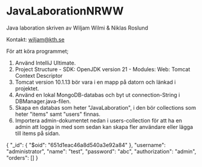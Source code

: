 # JavaLaborationNRWW

Java laboration skriven av Wiljam Wilmi & Niklas Roslund

Kontakt: wiljam@kth.se

För att köra programmet;
1. Använd IntelliJ Ultimate.
2. Project Structure - SDK: OpenJDK version 21 - Modules: Web: Tomcat Context Descriptor
3. Tomcat version 10.1.13 bör vara i en mapp på datorn och länkad i projektet.
4. Använd en lokal MongoDB-databas och byt ut connection-String i DBManager.java-filen.
5. Skapa en databas som heter "JavaLaboration", i den bör collections som heter "items" samt "users" finnas.
6. Importera admin-dokumentet nedan i users-collection för att ha en admin att logga in med som sedan kan skapa fler användare eller lägga till items på sidan.

{
  "_id": {
    "$oid": "651d1eac46a8d540a3e92a84"
  },
  "username": "administrator",
  "name": "test",
  "password": "abc",
  "authorization": "admin",
  "orders": []
}
